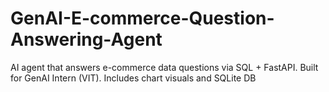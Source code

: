 # GenAI-E-commerce-Question-Answering-Agent
AI agent that answers e-commerce data questions via SQL + FastAPI. Built for GenAI Intern (VIT). Includes chart visuals and SQLite DB
